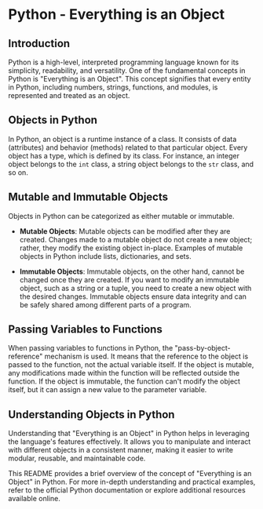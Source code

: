 # Python - Everything is an Object

## Introduction
Python is a high-level, interpreted programming language known for its simplicity, readability, and versatility. One of the fundamental concepts in Python is "Everything is an Object". This concept signifies that every entity in Python, including numbers, strings, functions, and modules, is represented and treated as an object.

## Objects in Python
In Python, an object is a runtime instance of a class. It consists of data (attributes) and behavior (methods) related to that particular object. Every object has a type, which is defined by its class. For instance, an integer object belongs to the `int` class, a string object belongs to the `str` class, and so on.

## Mutable and Immutable Objects
Objects in Python can be categorized as either mutable or immutable.

- **Mutable Objects**: Mutable objects can be modified after they are created. Changes made to a mutable object do not create a new object; rather, they modify the existing object in-place. Examples of mutable objects in Python include lists, dictionaries, and sets.

- **Immutable Objects**: Immutable objects, on the other hand, cannot be changed once they are created. If you want to modify an immutable object, such as a string or a tuple, you need to create a new object with the desired changes. Immutable objects ensure data integrity and can be safely shared among different parts of a program.

## Passing Variables to Functions
When passing variables to functions in Python, the "pass-by-object-reference" mechanism is used. It means that the reference to the object is passed to the function, not the actual variable itself. If the object is mutable, any modifications made within the function will be reflected outside the function. If the object is immutable, the function can't modify the object itself, but it can assign a new value to the parameter variable.

## Understanding Objects in Python
Understanding that "Everything is an Object" in Python helps in leveraging the language's features effectively. It allows you to manipulate and interact with different objects in a consistent manner, making it easier to write modular, reusable, and maintainable code.

This README provides a brief overview of the concept of "Everything is an Object" in Python. For more in-depth understanding and practical examples, refer to the official Python documentation or explore additional resources available online.

